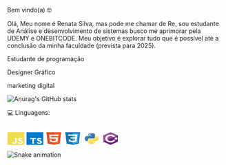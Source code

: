 Bem vindo(a) 🤓




Olá, Meu nome é Renata Silva, mas pode me chamar de Re, sou estudante de Análise e desenvolvimento de sistemas busco me aprimorar pela UDEMY e ONEBITCODE. Meu objetivo é explorar tudo que é possível até a conclusão da minha faculdade (prevista para 2025).

Estudante de programação 

Designer Gráfico

marketing digital 


![Anurag's GitHub stats](https://github-readme-stats.vercel.app/api?username=renata&show_icons=true&theme=radical)








💻 Linguagens:

<div style="display: inline_block"><br>
  <img align="center" alt="Rafa-Js" height="30" width="40" src="https://raw.githubusercontent.com/devicons/devicon/master/icons/javascript/javascript-plain.svg">
  <img align="center" alt="Rafa-Ts" height="30" width="40" src="https://raw.githubusercontent.com/devicons/devicon/master/icons/typescript/typescript-plain.svg">
  <img align="center" alt="Rafa-HTML" height="30" width="40" src="https://raw.githubusercontent.com/devicons/devicon/master/icons/html5/html5-original.svg">
  <img align="center" alt="Rafa-CSS" height="30" width="40" src="https://raw.githubusercontent.com/devicons/devicon/master/icons/css3/css3-original.svg">
  <img align="center" alt="Rafa-Python" height="30" width="40" src="https://raw.githubusercontent.com/devicons/devicon/master/icons/python/python-original.svg">
  <img align="center" alt="Rafa-Csharp" height="30" width="40" src="https://raw.githubusercontent.com/devicons/devicon/master/icons/csharp/csharp-original.svg">
</div>









<!--- Snake: --->

![Snake animation](https://github.com/wendelschimitz10/wendelschimitz10/blob/output/github-contribution-grid-snake.svg)

</div>





